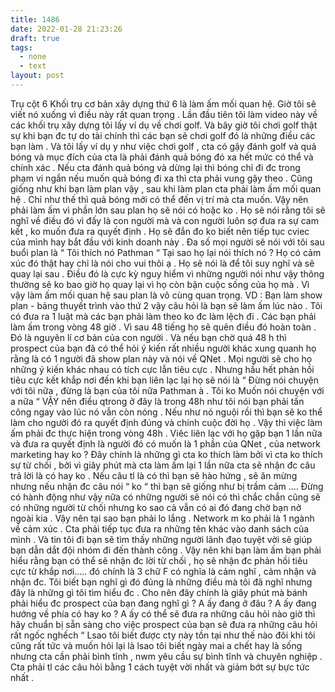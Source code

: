 ```yaml
---
title: 1486
date: 2022-01-28 21:23:26
draft: true
tags:
  - none
  - text
layout: post
---
```


Trụ cột 6
Khối trụ cơ bản xây dựng thứ 6 là làm ấm mối quan hệ. Giờ tôi sẽ viết nó xuống vì điều này rất quan trọng . Lần đầu tiên tôi làm video này về các khối trụ xây dựng tôi lấy ví dụ về chơi golf. Và bây giờ tôi chơi golf thật sự khi bạn đc tự do tài chính thì các bạn sẽ chơi golf đó là những điều các bạn làm . Và tôi lấy ví dụ y như việc chơi golf , cta có gậy đánh golf và quả bóng và mục đích của cta là phải đánh quả bóng đó xa hết mức có thể và chính xác . Nếu cta đánh quả bóng và dừng lại thì bóng chỉ đi đc trong phạm vi ngắn nếu muốn quả bóng đi xa thì cta phải vung gậy theo . Cũng giống như khi bạn làm plan vậy , sau khi làm plan cta phải làm ấm mối quan hệ . Chỉ như thế thì quả bóng mới có thể đến vị trí mà cta muốn. Vậy nên phải làm ấm vì phần lớn sau plan họ sẽ nói có hoặc ko . Họ sẽ nói rằng tôi sẽ nghĩ về điều đó vì đấy là con người mà và con người luôn sợ đưa ra sự cam kết , ko muốn đưa ra quyết định .
Họ sẽ đắn đo ko biết nên tiếp tục cviec của mình hay bắt đầu với kinh doanh này . Đa số mọi người sẽ nói với tôi sau buổi plan là “ Tôi thích nó Pathman “ Tại sao họ lại nói thích nó ? Họ có cảm xúc đó thật hay chỉ là nói cho vui thôi ạ . Họ sẽ nói là để tôi suy nghĩ và sẽ quay lại sau . Điều đó là cực kỳ nguy hiểm vì những người nói như vậy thông thường sẽ ko bao giờ họ quay lại vì họ còn bận cuộc sống của họ mà . Vì vậy làm ấm mối quan hệ sau plan là vô cùng quan trọng.
VD : Bạn làm show plan - bảng thuyết trình vào thứ 2 vậy câu hỏi là bạn sẽ làm ấm lúc nào . Tôi có đưa ra 1 luật mà các bạn phải làm theo ko đc làm lệch đi . Các bạn phải làm ấm trong vòng 48 giờ . Vì sau 48 tiếng họ sẽ quên điều đó hoàn toàn . Đó là nguyên lí cơ bản của con người . Và nếu bạn chờ quá 48 h thì prospect của bạn đã có thể hỏi ý kiến rất nhiều người khác xung quanh họ rằng là có 1 người đã show plan này và nói về QNet . Mọi người sẽ cho họ những ý kiến khác nhau có tích cực lẫn tiêu cực . Nhưng hầu hết phản hồi tiêu cực kết khắp nơi đến khi bạn liên lạc lại họ sẽ nói là “ Đừng nói chuyện với tôi nữa , đừng là bạn của tôi nữa Pathman à . Tôi ko
Muốn nói chuyện với a nữa “ VẬY nên điều qtrong ở đây là trong 48h như tôi nói bạn phải tấn công ngay vào lúc nó vẫn còn nóng . Nếu như nó nguội rồi thì bạn sẽ ko thể làm cho người đó ra quyết định đúng và chính cuộc đời họ . Vậy thì việc làm ấm phải đc thực hiện trong vòng 48h . Viêc liên lạc với họ gặp bạn 1 lần nữa và đưa ra quyết định là người đó có muốn là 1 phần của QNet , của network marketing hay ko ?
Đây chính là những gì cta ko thích làm bởi vì cta ko thích sự từ chối , bởi vì giây phút mà cta làm ấm lại 1 lần nữa cta sẽ nhận đc câu trả lời là có hay ko . Nếu câu tl là có thì bạn sẽ hào hứng , sẽ ăn mừng nhưng nếu nhận đc câu nói “ ko “ thì bạn sẽ giống như bị trầm cảm .... Đừng có hành động như vậy nữa có những người sẽ nói có thì chắc chắn cũng sẽ có những người từ chối nhưng ko sao cả vẫn có ai đó đang chờ bạn nở ngoài kia . Vậy nên tại sao bạn phải lo lắng . Network m ko phải là 1 ngành về cảm xúc . Cta phải tiếp tục đưa ra những tên khác vào danh sách của mình . Và tin tôi đi bạn sẽ tìm thấy những người lãnh đạo tuyệt vời sẽ giúp bạn dẫn dắt đội nhóm đi đến thành công . Vậy nên khi bạn làm ấm bạn phải hiểu rằng bạn có thể sẽ nhận đc lời từ chối , họ sẽ nhận đc phản hồi tiêu cực từ khắp nơi..... đó chính là 3 chữ F có nghĩa là cảm nghĩ , cảm nhận và nhận đc. Tôi biết bạn nghĩ gì đó đúng là những điều mà tôi đã nghĩ nhưng đây là những gì tôi tìm hiểu đc . Cho nên đây chính là giây phút mà bánh phải hiểu đc prospect của bạn đang nghĩ gì ? A ấy đang ở đâu ? A ấy đang hướng về phía có hay ko ? A ấy có thể sẽ đưa ra những câu hỏi nào giờ thì hãy chuẩn bị sẵn sàng cho việc prospect của bạn sẽ đưa ra những câu hỏi rất ngốc nghếch “ Lsao tôi biết được cty này tồn tại như thế nào đôi khi tôi cũng rất tức và muốn hỏi lại là lsao tôi biết ngày mai a chết hay là sống nhưng cta cần phải bình tĩnh , nwm yêu cầu sự bình tĩnh và chuyên nghiệp . Cta phải tl các câu hỏi bằng 1 cách tuyệt vời nhất và giảm bớt sự bực tức nhất .
